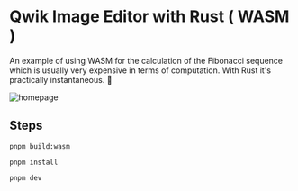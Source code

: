 # Qwik Image Editor with Rust ( WASM )

An example of using WASM for the calculation of the Fibonacci sequence which is usually very expensive in terms of computation.
With Rust it's practically instantaneous. 🚀

![homepage](https://github.com/gioboa/qwik-wasm-example/assets/35845425/6e05e9cb-70a2-4ed9-a7e4-64a324123bc6)

## Steps

```shell
pnpm build:wasm
```

```shell
pnpm install
```

```shell
pnpm dev
```
